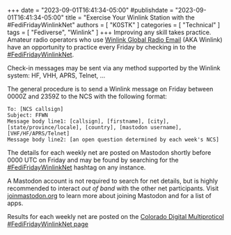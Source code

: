 +++
date = "2023-09-01T16:41:34-05:00"
#publishdate = "2023-09-01T16:41:34-05:00"
title = "Exercise Your Winlink Station with the #FediFridayWinlinkNet"
authors = [ "K0STK" ]
categories = [ "Technical" ]
tags = [ "Fediverse", "Winlink" ]
+++
Improving any skill takes practice. Amateur radio operators who use
[Winlink Global Radio Email](https://en.wikipedia.org/wiki/Winlink)
(AKA Winlink) have an opportunity to practice every Friday by checking
in to the
[#FediFridayWinlinkNet](https://coloradodigital.net/nets/fedifridaywinlinknet/).
<!--more-->

Check-in messages may be sent via any method supported by the Winlink system:
HF, VHH, APRS, Telnet, ...

The general procedure is to send a Winlink message on Friday between
0000Z and 2359Z to the NCS with the following format:

```
To: [NCS callsign]
Subject: FFWN
Message body line1: [callsign], [firstname], [city],
[state/province/locale], [country], [mastodon username], [VHF/HF/APRS/Telnet]
Message body line2: [an open question determined by each week's NCS]
```

The details for each weekly net are posted on Mastodon shortly before
0000 UTC on Friday and may be found by searching for the
[#FediFridayWinlinkNet](https://mastodon.radio/tags/fedifridaywinlinknet)
hashtag on any instance.

A Mastodon account is not required to search for net details, but is highly
recommended to interact *out of band* with the other net participants. Visit
[joinmastodon.org](https://joinmastodon.org/) to learn more about joining
Mastodon and for a list of apps.

Results for each weekly net are posted on the
[Colorado Digital Multiproticol #FediFridayWinlinkNet page](https://coloradodigital.net/nets/fedifridaywinlinknet/)

